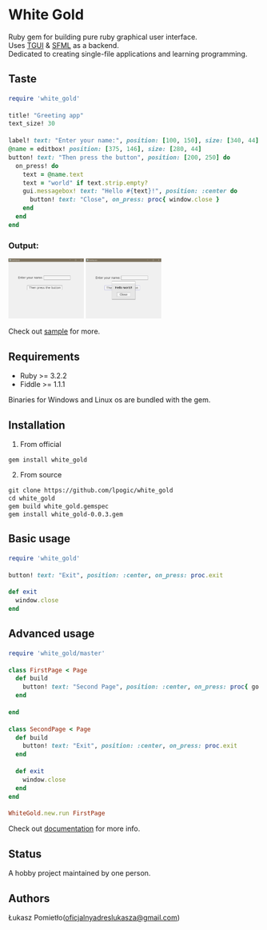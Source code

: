 
White Gold
===

Ruby gem for building pure ruby graphical user interface.<br>
Uses [TGUI](https://tgui.eu/) & [SFML](https://www.sfml-dev.org/) as a backend.<br>
Dedicated to creating single-file applications and learning programming.

Taste
---

```RUBY
require 'white_gold'

title! "Greeting app"
text_size! 30

label! text: "Enter your name:", position: [100, 150], size: [340, 44]
@name = editbox! position: [375, 146], size: [280, 44]
button! text: "Then press the button", position: [200, 250] do
  on_press! do
    text = @name.text
    text = "world" if text.strip.empty?
    gui.messagebox! text: "Hello #{text}!", position: :center do
      button! text: "Close", on_press: proc{ window.close }
    end
  end
end
```
### Output:<br>
<img src="./.github/img/screen_1.PNG" width="30%">   <img src="./.github/img/screen_2.PNG" width="30%">



Check out [sample](https://github.com/lpogic/white_gold/tree/master/sample) for more.

Requirements
---
- Ruby >= 3.2.2
- Fiddle >= 1.1.1

Binaries for Windows and Linux os are bundled with the gem.

Installation
---
1) From official
```
gem install white_gold
```
2) From source
```
git clone https://github.com/lpogic/white_gold
cd white_gold
gem build white_gold.gemspec
gem install white_gold-0.0.3.gem
```

Basic usage
---
```RUBY
require 'white_gold'

button! text: "Exit", position: :center, on_press: proc.exit

def exit
  window.close
end
```

Advanced usage
---
```RUBY
require 'white_gold/master'

class FirstPage < Page
  def build
    button! text: "Second Page", position: :center, on_press: proc{ go SecondPage }
  end

end

class SecondPage < Page
  def build
    button! text: "Exit", position: :center, on_press: proc.exit
  end

  def exit
    window.close
  end
end

WhiteGold.new.run FirstPage
```

Check out [documentation](https://github.com/lpogic/white_gold/tree/master/doc/wiki) for more info.

Status
---
A hobby project maintained by one person.

Authors
---
Łukasz Pomietło(oficjalnyadreslukasza@gmail.com)
